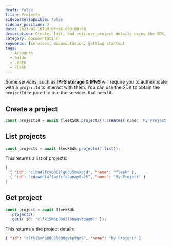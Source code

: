 ```yaml
---
draft: false
title: Projects
sidebarCollapsible: false
sidebar_position: 2
date: 2023-01-10T09:00:00.000+00:00
description: Create, list, and retrieve project details using the SDK, ensuring seamless integration with IPFS storage & IPNS services.
category: Documentation
keywords: [services, documentation, getting started]
tags:
  - Accounts
  - Guide
  - Learn
  - Fleek
---
```


Some services, such as **IPFS storage** & **IPNS** will require you to authenticate with a `projectId` to interact with them. You can use the SDK to obtain the `projectId` required to use the services that need it.

## Create a project

```typescript copy
const projectId = await fleekSdk.projects().create({ name: 'My Project' });
```

## List projects

```typescript copy
const projects = await fleekSdk.projects().list();
```

This returns a list of projects:

```json
[
  { "id": "cldn4lfcy0002lg0835mekajd", "name": "fleek" },
  { "id": "cdawndf4fladfcfa2wnay8s25", "name": "My Project" }
]
```

## Get project

```typescript copy
const project = await fleekSdk
  .projects()
  .get({ id: 'clfk15m6p0002l608gvtp9gm5' });
```

This returns a the project details:

```json
{ "id": "clfk15m6p0002l608gvtp9gm5", "name": "My Project" }
```
